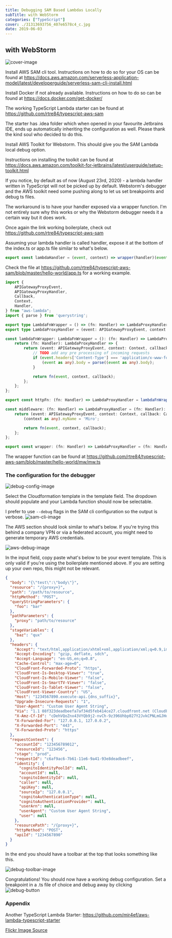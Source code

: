 ```yaml
---
title: Debugging SAM Based Lambdas Locally 
subTitle: with WebStorm
categories: ["TypeScript"]
cover: ./31313693756_407e6578c4_c.jpg
date: 2019-06-03
---
```


## with WebStorm

![cover-image](./31313693756_407e6578c4_c.jpg)

Install AWS SAM cli tool. Instructions on how to do so for your OS can be found at https://docs.aws.amazon.com/serverless-application-model/latest/developerguide/serverless-sam-cli-install.html

Install Docker if not already available. Instructions on how to do so can be found at https://docs.docker.com/get-docker/

The working TypeScript Lambda starter can be found at https://github.com/rtre84/typescript-aws-sam

The starter has .idea folder which when opened in your favourite Jetbrains IDE, ends up automatically inheriting the configuration as well. Please thank the kind soul who decided to do this. 
 
Install AWS Toolkit for Webstorm. This should give you the SAM Lambda local debug option. 

Instructions on installing the toolkit can be found at https://docs.aws.amazon.com/toolkit-for-jetbrains/latest/userguide/setup-toolkit.html

If you notice, by default as of now (August 23rd, 2020) - a lambda handler written in TypeScript will not be picked up by default. Webstorm's debugger and the AWS toolkit need some pushing along to let us set breakpoints and debug ts files.

The workaround is to have your handler exposed via a wrapper function. I'm not entirely sure why this works or why the Webstorm debugger needs it a certain way but it does work. 

Once again the link working boilerplate, check out https://github.com/rtre84/typescript-aws-sam

Assuming your lambda handler is called handler, expose it at the bottom of the index.ts or app.ts file similar to what's below. 

```typescript
export const lambdaHandler = (event, context) => wrapper(handler)(event, context, {});
```

Check the file at https://github.com/rtre84/typescript-aws-sam/blob/master/hello-world/app.ts for a working example. 

```typescript
import {
    APIGatewayProxyEvent,
    APIGatewayProxyHandler,
    Callback,
    Context,
    Handler,
} from "aws-lambda";
import { parse } from 'querystring';

export type LambdaFnWrapper = () => (fn: Handler) => LambdaProxyHandler;
export type LambdaProxyHandler = (event: APIGatewayProxyEvent, context: Context, callback: Callback) => Promise<APIGatewayProxyHandler>|void;

const lambdaFnWrapper: LambdaFnWrapper = (): (fn: Handler) => LambdaProxyHandler => {
    return (fn: Handler): LambdaProxyHandler => {
        return (event: APIGatewayProxyEvent, context: Context, callback: Callback): Promise<APIGatewayProxyHandler> | void => {
            // TODO add any pre processing of incoming requests
            if (event.headers['Content-Type'] === 'application/x-www-form-urlencoded') {
                (event as any).body = parse((event as any).body);
            }

            return fn(event, context, callback);
        };
    };
};

export const httpFn: (fn: Handler) => LambdaProxyHandler = lambdaFnWrapper();

const middleware: (fn: Handler) => LambdaProxyHandler = (fn: Handler): LambdaProxyHandler => {
    return (event: APIGatewayProxyEvent, context: Context, callback: Callback): Promise<APIGatewayProxyHandler> | void => {
        (context as any).myName = 'Miro';

        return fn(event, context, callback);
    };
};

export const wrapper: (fn: Handler) => LambdaProxyHandler = (fn: Handler): LambdaProxyHandler => httpFn(middleware(fn));
```

The wrapper function can be found at https://github.com/rtre84/typescript-aws-sam/blob/master/hello-world/mw/mw.ts

### The configuration for the debugger



![debug-config-image](./run_debug_configuration.png)

Select the Cloudformation template in the template field. The dropdown should populate and your Lambda function should now
be selectable. 

I prefer to use ```--debug``` flags in the SAM cli configuration so the output is verbose.
![sam-cli-image](./sam_cli_config.png)

The AWS section should look similar to what's below. If you're trying this behind a company VPN or via a federated account, you might need to
generate temporary AWS credentials.
 
![aws-debug-image](./aws_debug_config.png)

In the input field, copy paste what's below to be your event template. This is only valid if you're using the boilerplate 
mentioned above. If you are setting up your own repo, this might not be relevant.

```json
{
  "body": "{\"test\":\"body\"}",
  "resource": "/{proxy+}",
  "path": "/path/to/resource",
  "httpMethod": "POST",
  "queryStringParameters": {
    "foo": "bar"
  },
  "pathParameters": {
    "proxy": "path/to/resource"
  },
  "stageVariables": {
    "baz": "qux"
  },
  "headers": {
    "Accept": "text/html,application/xhtml+xml,application/xml;q=0.9,image/webp,*/*;q=0.8",
    "Accept-Encoding": "gzip, deflate, sdch",
    "Accept-Language": "en-US,en;q=0.8",
    "Cache-Control": "max-age=0",
    "CloudFront-Forwarded-Proto": "https",
    "CloudFront-Is-Desktop-Viewer": "true",
    "CloudFront-Is-Mobile-Viewer": "false",
    "CloudFront-Is-SmartTV-Viewer": "false",
    "CloudFront-Is-Tablet-Viewer": "false",
    "CloudFront-Viewer-Country": "US",
    "Host": "1234567890.execute-api.{dns_suffix}",
    "Upgrade-Insecure-Requests": "1",
    "User-Agent": "Custom User Agent String",
    "Via": "1.1 08f323deadbeefa7af34d5feb414ce27.cloudfront.net (CloudFront)",
    "X-Amz-Cf-Id": "cDehVQoZnx43VYQb9j2-nvCh-9z396Uhbp027Y2JvkCPNLmGJHqlaA==",
    "X-Forwarded-For": "127.0.0.1, 127.0.0.2",
    "X-Forwarded-Port": "443",
    "X-Forwarded-Proto": "https"
  },
  "requestContext": {
    "accountId": "123456789012",
    "resourceId": "123456",
    "stage": "prod",
    "requestId": "c6af9ac6-7b61-11e6-9a41-93e8deadbeef",
    "identity": {
      "cognitoIdentityPoolId": null,
      "accountId": null,
      "cognitoIdentityId": null,
      "caller": null,
      "apiKey": null,
      "sourceIp": "127.0.0.1",
      "cognitoAuthenticationType": null,
      "cognitoAuthenticationProvider": null,
      "userArn": null,
      "userAgent": "Custom User Agent String",
      "user": null
    },
    "resourcePath": "/{proxy+}",
    "httpMethod": "POST",
    "apiId": "1234567890"
  }
}
```

In the end you should have a toolbar at the top that looks something like this.

![debug-toolbar-image](./debugger_toolbar.png)

Congratulations! You should now have a working debug configuration. Set a breakpoint in a .ts file of choice 
and debug away by clicking ![debug-button](./debug-button.png) 

### Appendix
Another TypeScript Lambda Starter: https://github.com/mir4ef/aws-lambda-typescript-starter

[Flickr Image Source](https://www.flickr.com/photos/ralfs-fotos/31313693756/in/photolist-M4tes3-2fivi8d-PH5ScE-2iUribi-SaDBt8-GPd4nq-yuSLjF-FoCSpK-Zq8QuC-CM5Jv3-2iN5eds-2gUyZQq-2cYMCcH-2f94zrk-2jnKakA-2iQdnTW-Wg6sym-QrB3H4-az1dcY-2hE6FuV-2hVk7PR-bHjW1n-2iYTSqK-2gWSSnw-223pH9i-RXeNo3-2gZAN2w-HHVuFX-QoYwm8-2hoyAL6-2jaLrDn-2gjURbg-GXzF4U-GPERjm-2hLPJvx-2iMuEK2-ZgcuU1-Ed38D6-2ikouAq-ZncPwf-LXEKWn-2in7gwB-2jvcyhh-2g7zZkP-2b2mgRp-YPhZtf-2hJ4JjH-22LLNcB-HhSfov-F6uvSL/)
